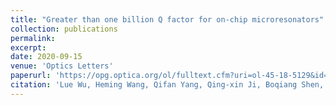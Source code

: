 ```yaml
---
title: "Greater than one billion Q factor for on-chip microresonators"
collection: publications
permalink: 
excerpt: 
date: 2020-09-15
venue: 'Optics Letters'
paperurl: 'https://opg.optica.org/ol/fulltext.cfm?uri=ol-45-18-5129&id=438503'
citation: 'Lue Wu, Heming Wang, Qifan Yang, Qing-xin Ji, Boqiang Shen, Chengying Bao, Maodong Gao, and Kerry Vahala, "Greater than one billion Q factor for on-chip microresonators," Opt. Lett. 45, 5129-5131 (2020)'
---
```

